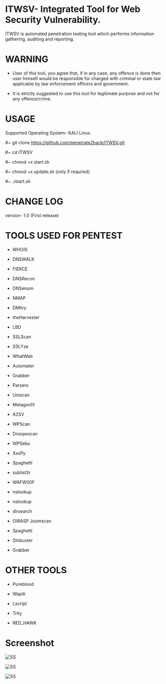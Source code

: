 # ITWSV- Integrated Tool for Web Security Vulnerability.

ITWSV is automated penetration testing tool which performs information gathering, auditing and reporting.

# WARNING

-	User of this tool, you agree that, if in any case, any offence is done then user himself would be responsible for charged with criminal or state law applicable by law enforcement officers and government.

-	It is strictly suggested to use this tool for legitimate purpose and not for any offence/crime.

# USAGE

Supported Operating System- KALI Linux.

#~ git clone https://github.com/penetrate2hack/ITWSV.git

#~ cd ITWSV

#~ chmod +x start.sh

#~ chmod +x update.sh (only if required)

#~ ./start.sh

# CHANGE LOG

version- 1.0 (First release)


# TOOLS USED FOR PENTEST

-	WHOIS

-	DNSWALK

-	FIERCE 

-	DNSRecon

-	DNSenum

-	NMAP

-	DMitry

-	theHarvester

-	LBD

-	SSLScan

-	SSLYze

-	WhatWeb

-	Automater

-	Grabber

-	Parsero

-	Uniscan

-	Metagoofil

-	A2SV

-	WPScan

-	Droopescan 

-	WPSeku

-	XssPy

-	Spaghetti

-	sublist3r

-	WAFW00F

-	nslookup

-	nslookup

-	dirsearch

-	OWASP Joomscan

-	Spaghetti

-	Globuster

- Grabber

# OTHER TOOLS

- Pureblood

- Wapiti

- Lscript

- Trity

- RED_HAWK

# Screenshot

![SS](https://github.com/penetrate2hack/ITWSV/blob/master/My_script/SS/ss1.png)

![SS](https://github.com/penetrate2hack/ITWSV/blob/master/My_script/SS/ss2.png)

![SS](https://github.com/penetrate2hack/ITWSV/blob/master/My_script/SS/ss3.png)

